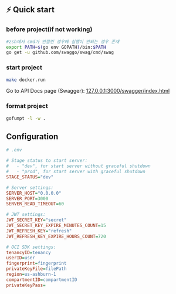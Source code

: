 
## ⚡️ Quick start
### before project(if not working)
```bash
#zsh에서 cmd가 안깔린 경우에 실행이 안되는 경우 존재
export PATH=$(go env GOPATH)/bin:$PATH
go get -u github.com/swaggo/swag/cmd/swag
```

### start project
```bash
make docker.run
```
Go to API Docs page (Swagger): [127.0.0.1:3000/swagger/index.html](http://127.0.0.1:3000/swagger/index.html)

### format project
```bash
gofumpt -l -w .
```

## Configuration

```ini
# .env

# Stage status to start server:
#   - "dev", for start server without graceful shutdown
#   - "prod", for start server with graceful shutdown
STAGE_STATUS="dev"

# Server settings:
SERVER_HOST="0.0.0.0"
SERVER_PORT=3000
SERVER_READ_TIMEOUT=60

# JWT settings:
JWT_SECRET_KEY="secret"
JWT_SECRET_KEY_EXPIRE_MINUTES_COUNT=15
JWT_REFRESH_KEY="refresh"
JWT_REFRESH_KEY_EXPIRE_HOURS_COUNT=720

# OCI SDK settings:
tenancyID=tenancy
userID=user
fingerprint=fingerprint
privateKeyFile=filePath
region=us-ashburn-1
compartmentID=compartmentID
privateKeyPass=

```

